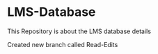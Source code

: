 # LMS-Database
This Repository is about the LMS database details

Created new branch called Read-Edits
